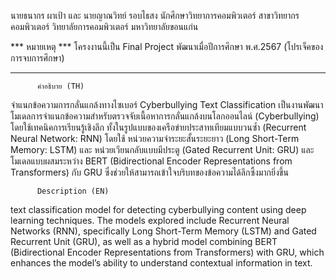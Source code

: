 นายธนากร ผาเป้า และ นายญาณวิทย์ รอบไธสง 
นักศึกษาวิทยาการคอมพิวเตอร์ สาขาวิทยากรคอมพิวเตอร์ วิทยาลัยการคอมพิวเตอร์ มหาวิทยาลัยขอนแก่น

*** หมายเหตุ ***
โครงงานนี้เป็น Final Project พัฒนาเมื่อปีการศึกษา พ.ศ.2567 
(โปรเจ็คของการจบการศึกษา)
***   ***
          คำอธิบาย (TH)
จำแนกข้อความการกลั่นแกล้งทางไซเบอร์
Cyberbullying Text Classification
เป็นงานพัฒนาโมเดลการจำแนกข้อความสำหรับตรวจจับเนื้อหาการกลั่นแกล้งบนโลกออนไลน์ (Cyberbullying) โดยใช้เทคนิคการเรียนรู้เชิงลึก ทั้งในรูปแบบของเครือข่ายประสาทเทียมแบบวนซ้ำ (Recurrent Neural Network: RNN) 
โดยใช้ หน่วยความจำระยะสั้นระยะยาว (Long Short-Term Memory: LSTM) และ หน่วยเวียนกลับแบบมีประตู (Gated Recurrent Unit: GRU) 
และโมเดลแบบผสมระหว่าง BERT (Bidirectional Encoder Representations from Transformers) กับ GRU ซึ่งช่วยให้สามารถเข้าใจบริบทของข้อความได้ลึกซึ้งมากยิ่งขึ้น

          Description (EN)
text classification model for detecting cyberbullying content using deep learning techniques. The models explored include Recurrent Neural Networks (RNN),
specifically Long Short-Term Memory (LSTM) and Gated Recurrent Unit (GRU),
as well as a hybrid model combining BERT (Bidirectional Encoder Representations from Transformers) with GRU,
which enhances the model’s ability to understand contextual information in text.
